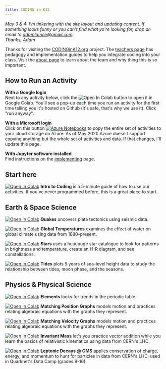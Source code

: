 ```yaml
---
title: CODING in K12  
---
```


*May 3 & 4: I'm tinkering with the site layout and updating content. If something looks funny or you can't find what yo're looking for, drop an email to adamlamee@gmail.com.*  
*Thanks, Adam*

Thanks for visiting the [CODINGinK12.org](http://www.CODINGinK12.org) project. The [teachers page](./teachers) has pedagogy and implementation guides to help you integrate coding into your class. Visit the [about page](./about) to learn about the team and why thing this is so important.  

## How to Run an Activity  
**With a Google login**  
Next to any activity below, click the ![Open In Colab](https://colab.research.google.com/assets/colab-badge.svg) button to open it in Google Colab. You'll see a pop-up each time you run an activity for the first time telling you it's hosted on Github (it's safe, that's why we use it). Click "run anyway".  
  
**With a Microsoft login**  
Click on this button [![Azure Notebooks](https://notebooks.azure.com/launch.svg)](https://notebooks.azure.com/import/gh/adamlamee/CODINGinK12/blob/master/notebooks/intro.ipynb) to copy the entire set of activities to your cloud storage on Azure. As of May 2020 Azure doesn't support copying anything but the whole set of activities and data. If that changes, I'll update this page.  
  
**With Jupyter software installed**  
Find instructions on the [implementing](./implementing) page.  
  
## Start here  
[![Open In Colab](https://colab.research.google.com/assets/colab-badge.svg)](https://colab.research.google.com/github/adamlamee/CODINGinK12/blob/master/notebooks/intro.ipynb) **Intro to Coding** is a 5-minute guide of how to use our activities. If you've never programmed before, this is a great place to start.  
  
## Earth & Space Science  
[![Open In Colab](https://colab.research.google.com/assets/colab-badge.svg)](https://colab.research.google.com/github/adamlamee/CODINGinK12/blob/master/notebooks/quakes.ipynb) **Quakes** uncovers plate tectonics using seismic data.  
  
[![Open In Colab](https://colab.research.google.com/assets/colab-badge.svg)](https://colab.research.google.com/github/adamlamee/CODINGinK12/blob/master/notebooks/global-temp.ipynb) **Global Temperatures** examines the effect of water on global climate using data from 1880-present.  
  
[![Open In Colab](https://colab.research.google.com/assets/colab-badge.svg)](https://colab.research.google.com/github/adamlamee/CODINGinK12/blob/master/notebooks/stars.ipynb) **Stars** uses a huuuuuge star catalogue to look for patterns in brightness and temperature, create an H-R diagram, and see constellations.  
  
[![Open In Colab](https://colab.research.google.com/assets/colab-badge.svg)](https://colab.research.google.com/github/adamlamee/CODINGinK12/blob/master/notebooks/tides.ipynb) **Tides** plots 5 years of sea-level height data to study the relationship between tides, moon phase, and the seasons.  

## Physics & Physical Science  
[![Open In Colab](https://colab.research.google.com/assets/colab-badge.svg)](https://colab.research.google.com/github/adamlamee/CODINGinK12/blob/master/notebooks/elements.ipynb) **Elements** looks for trends in the periodic table.  
  
[![Open In Colab](https://colab.research.google.com/assets/colab-badge.svg)](https://colab.research.google.com/github/adamlamee/CODINGinK12/blob/master/notebooks/matching-position-graphs.ipynb) **Matching Position Graphs** models motion and practices relating algebraic equations with the graphs they represent.  
  
[![Open In Colab](https://colab.research.google.com/assets/colab-badge.svg)](https://colab.research.google.com/github/adamlamee/CODINGinK12/blob/master/notebooks/matching-velocity-graphs.ipynb) **Matching Velocity Graphs** models motion and practices relating algebraic equations with the graphs they represent.  
  
[![Open In Colab](https://colab.research.google.com/assets/colab-badge.svg)](https://colab.research.google.com/github/adamlamee/CODINGinK12/blob/master/notebooks/invariant-mass.ipynb) **Invariant Mass** let's you practice vector addition while you learn the basics of relativistic kinematics using data from CERN's LHC.  
  
[![Open In Colab](https://colab.research.google.com/assets/colab-badge.svg)](https://colab.research.google.com/github/adamlamee/CODINGinK12/blob/master/notebooks/leptonic-decays.ipynb) **Leptonic Decays @ CMS** applies conservation of charge, energy, and momentum to hunt for particles in data from CERN's LHC; used in Quarknet's Data Camp (grades 9-16).
